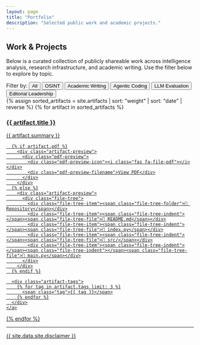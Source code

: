 ```yaml
---
layout: page
title: "Portfolio"
description: "Selected public work and academic projects."
---
```


## Work & Projects

Below is a curated collection of publicly shareable work across intelligence analysis, research infrastructure, and academic writing. Use the filter below to explore by topic.

<div class="filter-controls">
  <span class="filter-label">Filter by:</span>
  <button class="filter-tag active" data-filter="all">All</button>
  <button class="filter-tag" data-filter="OSINT">OSINT</button>
  <button class="filter-tag" data-filter="Academic Writing">Academic Writing</button>
  <button class="filter-tag" data-filter="Agentic Coding">Agentic Coding</button>
  <button class="filter-tag" data-filter="LLM Evaluation">LLM Evaluation</button>
  <button class="filter-tag" data-filter="Editorial Leadership">Editorial Leadership</button>
</div>

<div class="portfolio-grid">
  {% assign sorted_artifacts = site.artifacts | sort: "weight" | sort: "date" | reverse %}
  {% for artifact in sorted_artifacts %}
    <a href="{{ artifact.url }}" class="artifact-card" data-tags="{% for tag in artifact.tags %}{{ tag }}{% unless forloop.last %},{% endunless %}{% endfor %}">
      <h3>{{ artifact.title }}</h3>
      <p class="artifact-summary">{{ artifact.summary }}</p>

      {% if artifact.pdf %}
        <div class="artifact-preview">
          <div class="pdf-preview">
            <div class="pdf-preview-icon"><i class="fas fa-file-pdf"></i></div>
            <div class="pdf-preview-filename">View PDF</div>
          </div>
        </div>
      {% else %}
        <div class="artifact-preview">
          <div class="file-tree">
            <div class="file-tree-item"><span class="file-tree-folder">📁 Repository</span></div>
            <div class="file-tree-item"><span class="file-tree-indent"></span><span class="file-tree-file">📄 README.md</span></div>
            <div class="file-tree-item"><span class="file-tree-indent"></span><span class="file-tree-file">📄 index.py</span></div>
            <div class="file-tree-item"><span class="file-tree-indent"></span><span class="file-tree-file">📁 src/</span></div>
            <div class="file-tree-item"><span class="file-tree-indent"></span><span class="file-tree-indent"></span><span class="file-tree-file">📄 main.py</span></div>
          </div>
        </div>
      {% endif %}

      <div class="artifact-tags">
        {% for tag in artifact.tags limit: 3 %}
          <span class="tag">{{ tag }}</span>
        {% endfor %}
      </div>
    </a>
  {% endfor %}
</div>

<script>
  document.querySelectorAll('.filter-tag').forEach(button => {
    button.addEventListener('click', function() {
      const filter = this.getAttribute('data-filter');

      // Update active state
      document.querySelectorAll('.filter-tag').forEach(btn => {
        btn.classList.remove('active');
      });
      this.classList.add('active');

      // Filter cards
      document.querySelectorAll('.artifact-card').forEach(card => {
        const tags = card.getAttribute('data-tags').split(',');
        if (filter === 'all' || tags.includes(filter)) {
          card.style.display = '';
        } else {
          card.style.display = 'none';
        }
      });
    });
  });
</script>

---

{{ site.data.site.disclaimer }}
